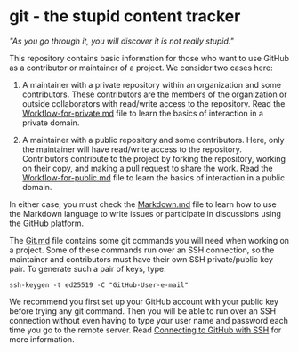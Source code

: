 # git - the stupid content tracker

*"As you go through it, you will discover it is not really stupid."*

This repository contains basic information for those who want to use GitHub as a contributor or maintainer of a project. We consider two cases here:

1. A maintainer with a private repository within an organization and some contributors. These contributors are the members of the organization or outside collaborators with read/write access to the repository. Read the [Workflow-for-private.md](Workflow-for-private.md) file to learn the basics of interaction in a private domain.

2. A maintainer with a public repository and some contributors. Here, only the maintainer will have read/write access to the repository. Contributors contribute to the project by forking the repository, working on their copy, and making a pull request to share the work. Read the [Workflow-for-public.md](Workflow-for-public.md) file to learn the basics of interaction in a public domain.

In either case, you must check the [Markdown.md](Markdown.md) file to learn how to use the Markdown language to write issues or participate in discussions using the GitHub platform.

The [Git.md](Git.md) file contains some git commands you will need when working on a project. Some of these commands run over an SSH connection, so the maintainer and contributors must have their own SSH private/public key pair. To generate such a pair of keys, type:

```
ssh-keygen -t ed25519 -C "GitHub-User-e-mail"
```

We recommend you first set up your GitHub account with your public key before trying any git command. Then you will be able to run over an SSH connection without even having to type your user name and password each time you go to the remote server. Read [Connecting to GitHub with SSH](https://docs.github.com/en/authentication/connecting-to-github-with-ssh) for more information.
